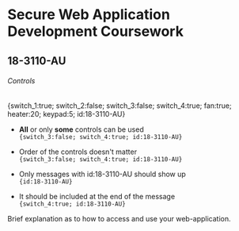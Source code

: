 # Secure Web Application Development Coursework
## 18-3110-AU


###### Controls  
{switch_1:true; switch_2:false; switch_3:false; switch_4:true; fan:true; heater:20; keypad:5; id:18-3110-AU}

* **All** or only **some** controls can be used  
```{switch_3:false; switch_4:true; id:18-3110-AU}```

* Order of the controls doesn't matter  
```{switch_3:false; switch_4:true; id:18-3110-AU}```

* Only messages with id:18-3110-AU should show up  
```{id:18-3110-AU}```

* It should be included at the end of the message  
```{switch_4:true; id:18-3110-AU}```

Brief explanation as to how to access and use your web-application.

